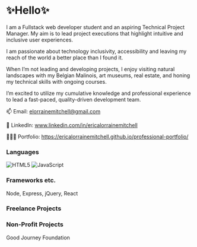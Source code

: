 # ✨Hello✨

<!--
**ericaLorraineMitchell/ericaLorraineMitchell** is a ✨ _special_ ✨ repository because its `README.md` (this file) appears on your GitHub profile.

Here are some ideas to get you started:

- 🔭 I’m currently working on ...
- 🌱 I’m currently learning ...
- 👯 I’m looking to collaborate on ...
- 🤔 I’m looking for help with ...
- 💬 Ask me about ...
- 📫 How to reach me: ...
- 😄 Pronouns: ...
- ⚡ Fun fact: ...
-->
I am a Fullstack web developer student and an aspiring Technical Project Manager. My aim is to lead project executions that highlight intuitive and inclusive user experiences. 

I am passionate about technology inclusivity, accessibility and leaving my reach of the world a better place than I found it.

When I’m not leading and developing projects, I enjoy visiting natural landscapes with my Belgian Malinois, art museums, real estate, and honing my technical skills with ongoing  courses. 

I’m excited to utilize my cumulative knowledge and professional experience to lead a fast-paced, quality-driven development team.


📫 Email: elorrainemitchell@gmail.com

🔗 LinkedIn: www.linkedin.com/in/ericalorrainemitchell

👩🏾‍💻 Portfolio: https://ericalorrainemitchell.github.io/professional-portfolio/


### Languages
![HTML5](https://img.shields.io/badge/html5-%23E34F26.svg?style=for-the-badge&logo=html5&logoColor=white)
![JavaScript](https://img.shields.io/badge/javascript-%23323330.svg?style=for-the-badge&logo=javascript&logoColor=%23F7DF1E) 

### Frameworks etc.
Node, Express, jQuery, React

### Freelance Projects

### Non-Profit Projects
Good Journey Foundation
